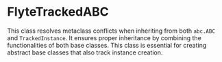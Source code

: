 # FlyteTrackedABC

This class resolves metaclass conflicts when inheriting from both `abc.ABC` and `TrackedInstance`. It ensures proper inheritance by combining the functionalities of both base classes. This class is essential for creating abstract base classes that also track instance creation.



